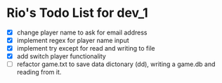# Rio's Todo List for dev_1

- [x] change player name to ask for email address
- [x] implement regex for player name input
- [x] implement try except for read and writing to file
- [x] add switch player functionality
- [ ] refactor game.txt to save data dictonary (dd), writing a game.db and reading from it. 
